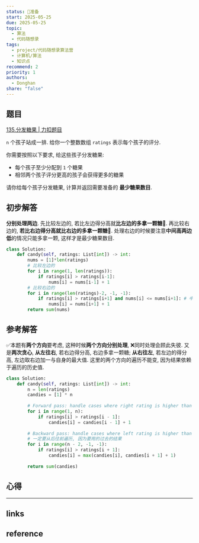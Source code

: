 ```yaml
---
status: 🧭准备
start: 2025-05-25
due: 2025-05-25
topic:
  - 算法
  - 代码随想录
tags:
  - project/代码随想录算法营
  - 计算机/算法
  - 知识点
recommend: 2
priority: 1
authors:
  - Donghan
share: "false"
---
```

## 题目
[135.分发糖果 | 力扣题目](https://leetcode.cn/problems/candy/description/)

`n` 个孩子站成一排. 给你一个整数数组 `ratings` 表示每个孩子的评分.

你需要按照以下要求, 给这些孩子分发糖果:
- 每个孩子至少分配到 `1` 个糖果
- 相邻两个孩子评分更高的孩子会获得更多的糖果

请你给每个孩子分发糖果, 计算并返回需要准备的 **最少糖果数目**.

## 初步解答
**分别处理两边**. 先比较左边的, 若比左边得分高就**比左边的多拿一颗糖**🍬. 再比较右边的, **若比右边得分高就比右边的多拿一颗糖**🍬. 处理右边的时候要注意**中间高两边低**的情况只能多拿一颗, 这样才是最少糖果数目.
```python
class Solution:
    def candy(self, ratings: List[int]) -> int:
        nums = [1]*len(ratings)
        # 比较左边的
        for i in range(1, len(ratings)):
            if ratings[i] > ratings[i-1]:
                nums[i] = nums[i-1] + 1
        # 比较右边的
        for i in range(len(ratings)-2, -1, -1):
            if ratings[i] > ratings[i+1] and nums[i] <= nums[i+1]: # 中间高两边低
                nums[i] = nums[i+1] + 1
        return sum(nums)
```

## 参考解答
✅本题有**两个方向**要考虑, 这种时候**两个方向分别处理**, ❌同时处理会顾此失彼. 又是**两次贪心**, **从左往右**, 若右边得分高, 右边多拿一颗糖; **从右往左**, 若左边的得分高, 左边取右边加一与自身的最大值. 这里的两个方向的遍历不能变, 因为结果依赖于遍历的历史值.
```python
class Solution:
    def candy(self, ratings: List[int]) -> int:
        n = len(ratings)
        candies = [1] * n
        
        # Forward pass: handle cases where right rating is higher than left
        for i in range(1, n):
            if ratings[i] > ratings[i - 1]:
                candies[i] = candies[i - 1] + 1
        
        # Backward pass: handle cases where left rating is higher than right
        # 一定要从后往前遍历, 因为要用的过去的结果
        for i in range(n - 2, -1, -1):
            if ratings[i] > ratings[i + 1]:
                candies[i] = max(candies[i], candies[i + 1] + 1)
        
        return sum(candies)
```

## 心得

---
## links


## reference
